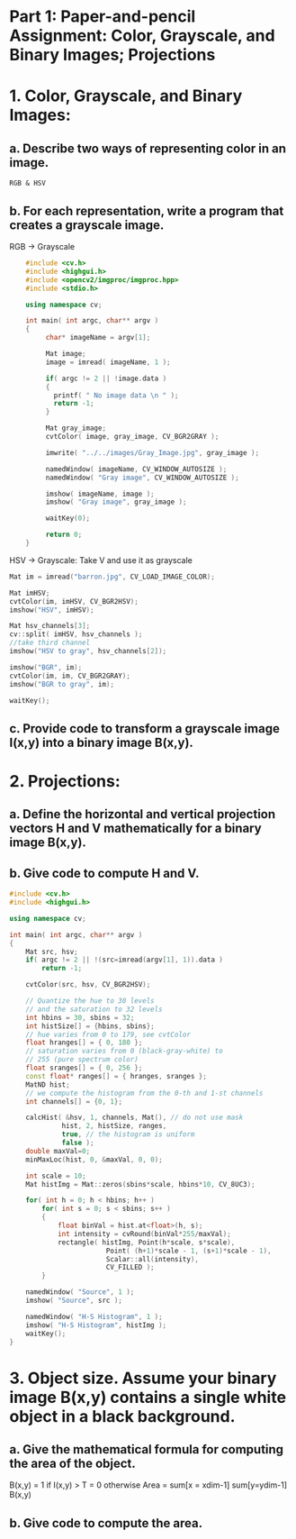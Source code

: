 # Part 1: Paper-and-pencil Assignment: Color, Grayscale, and Binary Images; Projections

# 1. Color, Grayscale, and Binary Images:
## a. Describe two ways of representing color in an image.
    RGB & HSV
	
## b. For each representation, write a program that creates a grayscale image.

RGB -> Grayscale
```c++
	#include <cv.h>
	#include <highgui.h>
	#include <opencv2/imgproc/imgproc.hpp>
	#include <stdio.h>

	using namespace cv;

	int main( int argc, char** argv )
	{
		 char* imageName = argv[1];

		 Mat image;
		 image = imread( imageName, 1 );

		 if( argc != 2 || !image.data )
		 {
		   printf( " No image data \n " );
		   return -1;
		 }

		 Mat gray_image;
		 cvtColor( image, gray_image, CV_BGR2GRAY );

		 imwrite( "../../images/Gray_Image.jpg", gray_image );

		 namedWindow( imageName, CV_WINDOW_AUTOSIZE );
		 namedWindow( "Gray image", CV_WINDOW_AUTOSIZE );

		 imshow( imageName, image );
		 imshow( "Gray image", gray_image );

		 waitKey(0);

		 return 0;
	}
```

HSV -> Grayscale: Take V and use it as grayscale
```c++
Mat im = imread("barron.jpg", CV_LOAD_IMAGE_COLOR);

Mat imHSV;
cvtColor(im, imHSV, CV_BGR2HSV);
imshow("HSV", imHSV);

Mat hsv_channels[3];
cv::split( imHSV, hsv_channels );
//take third channel
imshow("HSV to gray", hsv_channels[2]);

imshow("BGR", im);
cvtColor(im, im, CV_BGR2GRAY);
imshow("BGR to gray", im);

waitKey();
```

## c. Provide code to transform a grayscale image I(x,y) into a binary image B(x,y).

# 2. Projections:

## a. Define the horizontal and vertical projection vectors H and V mathematically for a binary image B(x,y).



## b. Give code to compute H and V.

```c++
#include <cv.h>
#include <highgui.h>

using namespace cv;

int main( int argc, char** argv )
{
    Mat src, hsv;
    if( argc != 2 || !(src=imread(argv[1], 1)).data )
        return -1;

    cvtColor(src, hsv, CV_BGR2HSV);

    // Quantize the hue to 30 levels
    // and the saturation to 32 levels
    int hbins = 30, sbins = 32;
    int histSize[] = {hbins, sbins};
    // hue varies from 0 to 179, see cvtColor
    float hranges[] = { 0, 180 };
    // saturation varies from 0 (black-gray-white) to
    // 255 (pure spectrum color)
    float sranges[] = { 0, 256 };
    const float* ranges[] = { hranges, sranges };
    MatND hist;
    // we compute the histogram from the 0-th and 1-st channels
    int channels[] = {0, 1};

    calcHist( &hsv, 1, channels, Mat(), // do not use mask
             hist, 2, histSize, ranges,
             true, // the histogram is uniform
             false );
    double maxVal=0;
    minMaxLoc(hist, 0, &maxVal, 0, 0);

    int scale = 10;
    Mat histImg = Mat::zeros(sbins*scale, hbins*10, CV_8UC3);

    for( int h = 0; h < hbins; h++ )
        for( int s = 0; s < sbins; s++ )
        {
            float binVal = hist.at<float>(h, s);
            int intensity = cvRound(binVal*255/maxVal);
            rectangle( histImg, Point(h*scale, s*scale),
                        Point( (h+1)*scale - 1, (s+1)*scale - 1),
                        Scalar::all(intensity),
                        CV_FILLED );
        }

    namedWindow( "Source", 1 );
    imshow( "Source", src );

    namedWindow( "H-S Histogram", 1 );
    imshow( "H-S Histogram", histImg );
    waitKey();
}
```

# 3. Object size. Assume your binary image B(x,y) contains a single white object in a black background.

## a. Give the mathematical formula for computing the area of the object.
B(x,y) = 1 if I(x,y) > T
       = 0 otherwise
Area = sum[x = xdim-1] sum[y=ydim-1] B(x,y)

## b. Give code to compute the area.


